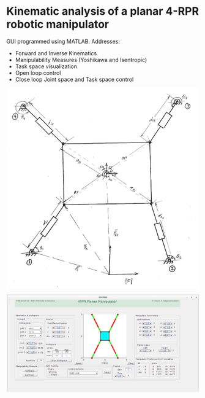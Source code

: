 # Kinematic analysis of a planar 4-RPR robotic manipulator

GUI programmed using MATLAB. 
Addresses:
  - Forward and Inverse Kinematics
  - Manipulability Measures (Yoshikawa and Isentropic)
  - Task space visualization
  - Open loop control
  - Close loop Joint space and Task space control

![Alt Text](4RPRManip.JPG?raw=true "4RPR Manipulator")

![Alt Text](screenshot.PNG?raw=true "MATLAB GUI")
